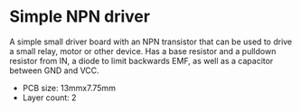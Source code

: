 # Simple NPN driver

A simple small driver board with an NPN transistor that can be used to drive a small relay, motor or other device.
Has a base resistor and a pulldown resistor from IN, a diode to limit backwards EMF, as well as a capacitor between GND and VCC.

- PCB size: 13mmx7.75mm
- Layer count: 2
